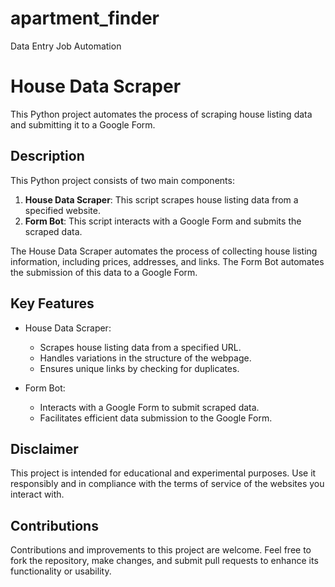 # apartment_finder
Data Entry Job Automation


# House Data Scraper

This Python project automates the process of scraping house listing data and submitting it to a Google Form.

## Description

This Python project consists of two main components:

1. **House Data Scraper**: This script scrapes house listing data from a specified website.
2. **Form Bot**: This script interacts with a Google Form and submits the scraped data.

The House Data Scraper automates the process of collecting house listing information, including prices, addresses, and links. The Form Bot automates the submission of this data to a Google Form.

## Key Features

- House Data Scraper:
  - Scrapes house listing data from a specified URL.
  - Handles variations in the structure of the webpage.
  - Ensures unique links by checking for duplicates.

- Form Bot:
  - Interacts with a Google Form to submit scraped data.
  - Facilitates efficient data submission to the Google Form.

##  Disclaimer

This project is intended for educational and experimental purposes. Use it responsibly and in compliance with the terms of service of the websites you interact with.

## Contributions

Contributions and improvements to this project are welcome. Feel free to fork the repository, make changes, and submit pull requests to enhance its functionality or usability.
